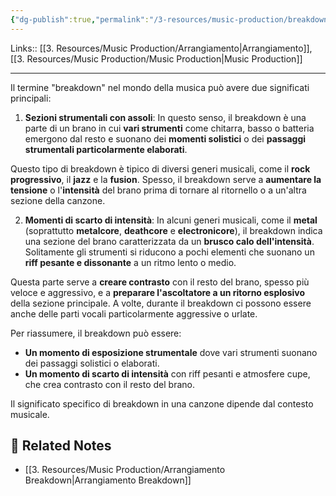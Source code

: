 ```yaml
---
{"dg-publish":true,"permalink":"/3-resources/music-production/breakdown/"}
---
```


Links:: [[3. Resources/Music Production/Arrangiamento\|Arrangiamento]], [[3. Resources/Music Production/Music Production\|Music Production]]

---
Il termine "breakdown" nel mondo della musica può avere due significati principali:

1. **Sezioni strumentali con assoli**: In questo senso, il breakdown è una parte di un brano in cui **vari strumenti** come chitarra, basso o batteria emergono dal resto e suonano dei **momenti solistici** o dei **passaggi strumentali particolarmente elaborati**.

Questo tipo di breakdown è tipico di diversi generi musicali, come il **rock progressivo**, il **jazz** e la **fusion**. Spesso, il breakdown serve a **aumentare la tensione** o l'**intensità** del brano prima di tornare al ritornello o a un'altra sezione della canzone.

2. **Momenti di scarto di intensità**: In alcuni generi musicali, come il **metal** (soprattutto **metalcore**, **deathcore** e **electronicore**), il breakdown indica una sezione del brano caratterizzata da un **brusco calo dell'intensità**. Solitamente gli strumenti si riducono a pochi elementi che suonano un **riff pesante e dissonante** a un ritmo lento o medio.

Questa parte serve a **creare contrasto** con il resto del brano, spesso più veloce e aggressivo, e a **preparare l'ascoltatore a un ritorno esplosivo** della sezione principale. A volte, durante il breakdown ci possono essere anche delle parti vocali particolarmente aggressive o urlate.

Per riassumere, il breakdown può essere:

- **Un momento di esposizione strumentale** dove vari strumenti suonano dei passaggi solistici o elaborati.
- **Un momento di scarto di intensità** con riff pesanti e atmosfere cupe, che crea contrasto con il resto del brano.

Il significato specifico di breakdown in una canzone dipende dal contesto musicale.




## 🔗 Related Notes

- [[3. Resources/Music Production/Arrangiamento Breakdown\|Arrangiamento Breakdown]]